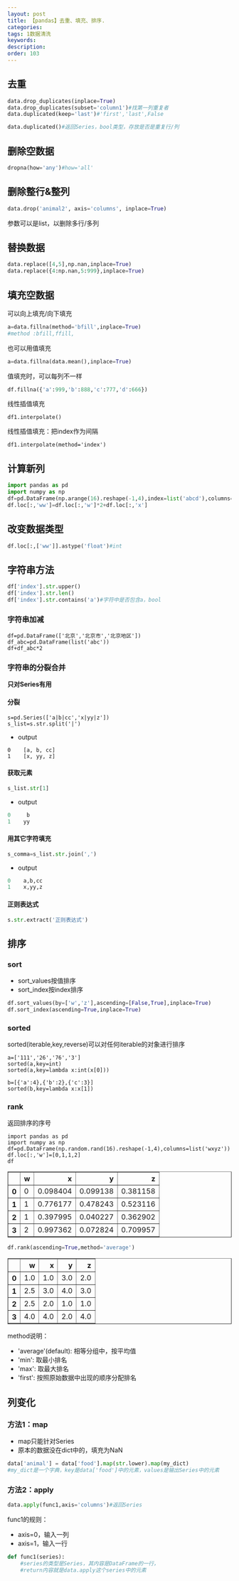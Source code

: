 ```yaml
---
layout: post
title: 【pandas】去重、填充、排序.
categories:
tags: 1数据清洗
keywords:
description:
order: 103
---
```



## 去重

```python
data.drop_duplicates(inplace=True)
data.drop_duplicates(subset='column1')#找第一列重复者
data.duplicated(keep='last')#'first','last',False
```

```py
data.duplicated()#返回Series，bool类型，存放是否是重复行/列
```

## 删除空数据

```py
dropna(how='any')#how='all'
```

## 删除整行&整列

```python
data.drop('animal2', axis='columns', inplace=True)
```

参数可以是list，以删除多行/多列  


## 替换数据
```python
data.replace([4,5],np.nan,inplace=True)
data.replace({4:np.nan,5:999},inplace=True)
```

## 填充空数据

可以向上填充/向下填充
```python
a=data.fillna(method='bfill',inplace=True)
#method :bfill,ffill,
```

也可以用值填充
```python
a=data.fillna(data.mean(),inplace=True)
```

值填充时，可以每列不一样
```py
df.fillna({'a':999,'b':888,'c':777,'d':666})
```

线性插值填充

```
df1.interpolate()
```

线性插值填充：把index作为间隔

```
df1.interpolate(method='index')
```

## 计算新列

```python
import pandas as pd
import numpy as np
df=pd.DataFrame(np.arange(16).reshape(-1,4),index=list('abcd'),columns=list('wxyz'))
df.loc[:,'ww']=df.loc[:,'w']*2+df.loc[:,'x']
```



## 改变数据类型

```python
df.loc[:,['ww']].astype('float')#int
```

## 字符串方法
```python
df['index'].str.upper()
df['index'].str.len()
df['index'].str.contains('a')#字符中是否包含a，bool
```


### 字符串加减
```PY
df=pd.DataFrame(['北京','北京市','北京地区'])
df_abc=pd.DataFrame(list('abc'))
df+df_abc*2
```

### 字符串的分裂合并
**只对Series有用**

#### 分裂

```
s=pd.Series(['a|b|cc','x|yy|z'])
s_list=s.str.split('|')
```
- output
```
0    [a, b, cc]
1    [x, yy, z]
```

#### 获取元素
```py
s_list.str[1]
```
- output
```py
0     b
1    yy
```

#### 用其它字符填充
```py
s_comma=s_list.str.join(',')
```
- output
```py
0    a,b,cc
1    x,yy,z
```

#### 正则表达式
```py
s.str.extract('正则表达式')
```

## 排序
### sort
- sort_values按值排序
- sort_index按index排序

```python
df.sort_values(by=['w','z'],ascending=[False,True],inplace=True)
df.sort_index(ascending=True,inplace=True)
```

### sorted
sorted(iterable,key,reverse)可以对任何iterable的对象进行排序

```
a=['111','26','76','3']
sorted(a,key=int)
sorted(a,key=lambda x:int(x[0]))

b=[{'a':4},{'b':2},{'c':3}]
sorted(b,key=lambda x:x[1])
```

### rank

返回排序的序号
```
import pandas as pd
import numpy as np
df=pd.DataFrame(np.random.rand(16).reshape(-1,4),columns=list('wxyz'))
df.loc[:,'w']=[0,1,1,2]
df
```
<table border="1" class="dataframe">
  <thead>
    <tr style="text-align: right;">
      <th></th>
      <th>w</th>
      <th>x</th>
      <th>y</th>
      <th>z</th>
    </tr>
  </thead>
  <tbody>
    <tr>
      <th>0</th>
      <td>0</td>
      <td>0.098404</td>
      <td>0.099138</td>
      <td>0.381158</td>
    </tr>
    <tr>
      <th>1</th>
      <td>1</td>
      <td>0.776177</td>
      <td>0.478243</td>
      <td>0.523116</td>
    </tr>
    <tr>
      <th>2</th>
      <td>1</td>
      <td>0.397995</td>
      <td>0.040227</td>
      <td>0.362902</td>
    </tr>
    <tr>
      <th>3</th>
      <td>2</td>
      <td>0.997362</td>
      <td>0.072824</td>
      <td>0.709957</td>
    </tr>
  </tbody>
</table>


```py
df.rank(ascending=True,method='average')
```
<table border="1" class="dataframe">
  <thead>
    <tr style="text-align: right;">
      <th></th>
      <th>w</th>
      <th>x</th>
      <th>y</th>
      <th>z</th>
    </tr>
  </thead>
  <tbody>
    <tr>
      <th>0</th>
      <td>1.0</td>
      <td>1.0</td>
      <td>3.0</td>
      <td>2.0</td>
    </tr>
    <tr>
      <th>1</th>
      <td>2.5</td>
      <td>3.0</td>
      <td>4.0</td>
      <td>3.0</td>
    </tr>
    <tr>
      <th>2</th>
      <td>2.5</td>
      <td>2.0</td>
      <td>1.0</td>
      <td>1.0</td>
    </tr>
    <tr>
      <th>3</th>
      <td>4.0</td>
      <td>4.0</td>
      <td>2.0</td>
      <td>4.0</td>
    </tr>
  </tbody>
</table>

method说明：
- 'average'(default): 相等分组中，按平均值
- 'min': 取最小排名
- 'max': 取最大排名
- 'first': 按照原始数据中出现的顺序分配排名


## 列变化

### 方法1：map
- map只能针对Series
- 原本的数据没在dict中的，填充为NaN

```python
data['animal'] = data['food'].map(str.lower).map(my_dict)
#my_dict是一个字典，key是data['food']中的元素，values是输出Series中的元素
```

### 方法2：apply

```python
data.apply(func1,axis='columns')#返回Series
```

func1的规则：
- axis=0，输入一列
- axis=1，输入一行
```python
def func1(series):
    #series的类型是Series，其内容是DataFrame的一行，
    #return内容就是data.apply这个series中的元素
```
